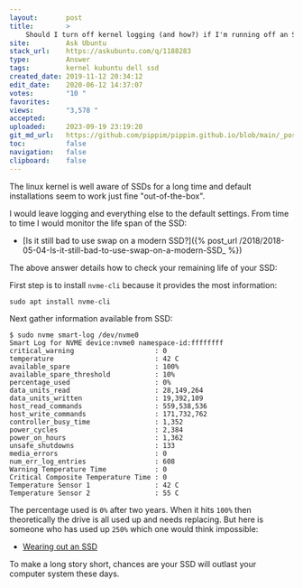 ```yaml
---
layout:       post
title:        >
    Should I turn off kernel logging (and how?) if I'm running off an SSD?
site:         Ask Ubuntu
stack_url:    https://askubuntu.com/q/1188283
type:         Answer
tags:         kernel kubuntu dell ssd
created_date: 2019-11-12 20:34:12
edit_date:    2020-06-12 14:37:07
votes:        "10 "
favorites:    
views:        "3,578 "
accepted:     
uploaded:     2023-09-19 23:19:20
git_md_url:   https://github.com/pippim/pippim.github.io/blob/main/_posts/2019/2019-11-12-Should-I-turn-off-kernel-logging-_and-how__-if-I_m-running-off-an-SSD_.md
toc:          false
navigation:   false
clipboard:    false
---
```


The linux kernel is well aware of SSDs for a long time and default installations seem to work just fine "out-of-the-box".

I would leave logging and everything else to the default settings. From time to time I would monitor the life span of the SSD:

- [Is it still bad to use swap on a modern SSD?]({% post_url /2018/2018-05-04-Is-it-still-bad-to-use-swap-on-a-modern-SSD_ %})

The above answer details how to check your remaining life of your SSD:

First step is to install `nvme-cli` because it provides the most information:

``` 
sudo apt install nvme-cli
```

Next gather information available from SSD:

``` 
$ sudo nvme smart-log /dev/nvme0
Smart Log for NVME device:nvme0 namespace-id:ffffffff
critical_warning                    : 0
temperature                         : 42 C
available_spare                     : 100%
available_spare_threshold           : 10%
percentage_used                     : 0%
data_units_read                     : 28,149,264
data_units_written                  : 19,392,109
host_read_commands                  : 559,538,536
host_write_commands                 : 171,732,762
controller_busy_time                : 1,352
power_cycles                        : 2,384
power_on_hours                      : 1,362
unsafe_shutdowns                    : 133
media_errors                        : 0
num_err_log_entries                 : 608
Warning Temperature Time            : 0
Critical Composite Temperature Time : 0
Temperature Sensor 1                : 42 C
Temperature Sensor 2                : 55 C
```

The percentage used is `0%` after two years. When it hits `100%` then theoretically the drive is all used up and needs replacing. But here is someone who has used up `250%` which one would think impossible:

- [Wearing out an SSD][1]

To make a long story short, chances are your SSD will outlast your computer system these days.

  [1]: http://smalldatum.blogspot.com/2017/10/wearing-out-ssd.html
